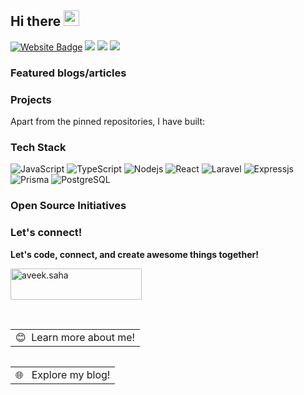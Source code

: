 ## Hi there <img src="https://media.giphy.com/media/hvRJCLFzcasrR4ia7z/giphy.gif" width="25px"></a>

[![Website Badge](https://img.shields.io/badge/-elsamrafisptr.com-fff?style=flat&logo=Google-Chrome&logoColor=333&link=https://website-portofolio-ashen.vercel.app/)](elsamrafisptr.com)
[![](https://img.shields.io/github/followers/elsamrafisptr?label=GitHub%20Followers)](https://github.com/elsamrafisptr)
[![](https://komarev.com/ghpvc/?username=elsamrafisptr&color=red&label=Profile%20Views)](https://github.com/elsamrafisptr/elsamrafisptr)
[![](https://img.shields.io/static/v1?label=Sponsor&message=%E2%9D%A4&logo=GitHub&color=%23fe8e86)](https://github.com/sponsors/elsamrafisptr)

### Featured blogs/articles
<!--
- 📖 [A Developer’s Story – Vinit Shahdeo]()
- 🚀 [Join Postman at Google Summer of Code 2023]()
- 💻 [If You Are A Techie, Your Home Page Should Be GitHub, Not Instagram]()
- 🌟 [Milepost: From a GitHub User to a GitHub Star]()
- 🧠 [10 lessons I've learned as a Software Engineer at Postman](link)
-->
### Projects

Apart from the pinned repositories, I have built:
<!--
- 🛡️ [Peerlist README Badges](https://github.com/vinitshahdeo/peerlist-readme-badge/) *(included in [Peerlist official tools](https://peerlist.io/tools/readme-badge))*
- 🔍 [OpenAPI Web Search](https://vinitshahdeo.dev/open-api-web-search) *(part of [GSoC at Postman](https://blog.postman.com/postmans-projects-and-contributors-google-summer-of-code-2023/))*
- 💧 [Water Monitoring System](https://github.com/vinitshahdeo/Water-Monitoring-System) *(part of [Rails Girls Summer Of Code](https://twitter.com/Vinit_Shahdeo/status/1234936360613695489))*
- 🦠 [COVID-19 Tracker](https://github.com/vinitshahdeo/COVID19) *(featured in [newspapers](https://thenewskhazana.com/story/meet-vinit-shahdeo-a-resident-of-jharkhand-has-been-recognized-as-a-github-star-22451/), [blogs](https://www.ranchiblog.in/vinit-shahdeo-github-star-from-jharkhand-india/vinit-shahdeo-github-star-from-india/))*
-->
### Tech Stack

<!-- I mostly work with **JavaScript**, specifically **Node.js** in the backend with **AWS** as the cloud and **Kafka** as the queuing system. Recently, I have been tinkering with **GoLang**. -->

![JavaScript](https://img.shields.io/badge/JavaScript-F7DF1E?logo=javascript&logoColor=black)
![TypeScript](https://img.shields.io/badge/Typescript-3178C6?logo=typescript&logoColor=white)
![Nodejs](https://img.shields.io/badge/Node.js-43853D?logo=node.js&logoColor=white)
![React](https://img.shields.io/badge/React-20232A?logo=react&logoColor=61DAFB)
![Laravel](https://img.shields.io/badge/Laravel-FF2D20?logo=laravel&logoColor=white)
![Expressjs](https://img.shields.io/badge/Express.js-white?logo=express&logoColor=black)
![Prisma](https://img.shields.io/badge/Prisma-2D3748?logo=prisma&logoColor=white)
![PostgreSQL](https://img.shields.io/badge/PostgreSQL-316192?logo=postgresql&logoColor=white)

<!-- ![GoLang](https://img.shields.io/badge/-Golang-00ADD8?logo=go&logoColor=white)
![Redis](https://img.shields.io/badge/redis-%23DD0031.svg?logo=redis&logoColor=white)
![GraphQL](https://img.shields.io/badge/-GraphQL-E10098?logo=graphql)
![Kafka](https://img.shields.io/badge/-Kafka-231F20?logo=apache-kafka&logoColor=white)
![Docker](https://img.shields.io/badge/-Docker-2496ED?logo=docker&logoColor=white)
![Amazon AWS](https://img.shields.io/badge/Amazon%20AWS-232F3E?logo=amazon-aws)
-->
### Open Source Initiatives

<!--
During [Hacktoberfest](https://github.com/vinitshahdeo/Hacktoberfest2021), I initiated a program aimed at [helping beginners kickstart their journey into open-source](https://vinitshahdeo.dev/hacktoberfest-2021), impacting over 1200+ beginners worldwide. Currently, I'm seeking collaboration for [#50DaysOfJavaScript](https://50daysofjavascript.netlify.app/), a community-led open-source initiative aimed at enhancing JavaScript skills to ace the next JS interviews. Please consider joining as a **participant**, **mentor**, or a **community partner**.
[![50DaysOfJavaScript](https://github-readme-stats.vercel.app/api/pin/?username=vinitshahdeo&repo=50DaysOfJavaScript&theme=gruvbox)](https://github.com/vinitshahdeo/50DaysOfJavaScript)
-->

### Let's connect!

<!--
Explore my thoughts at [vinitshahdeo.dev](https://vinitshahdeo.dev/), and let's connect on 𝕏 [(Twitter)](https://twitter.com/Vinit_Shahdeo) and [LinkedIn](https://www.linkedin.com/in/vinitshahdeo/).
[![Twitter Follow](https://img.shields.io/twitter/follow/Vinit_Shahdeo?style=social)](https://twitter.com/Vinit_Shahdeo) [![Peerlist](https://github-readme-badge.peerlist.io/api/vinitshahdeo)](https://peerlist.io/vinitshahdeo)  [![LinkedIn](https://img.shields.io/static/v1.svg?label=LinkedIn&message=vinitshahdeo&logo=linkedin&style=flat&color=blue)](https://www.linkedin.com/in/vinitshahdeo/) [![GitHub followers](https://img.shields.io/github/followers/vinitshahdeo.svg?label=Follow%20@vinitshahdeo&style=social)](https://github.com/vinitshahdeo/)
-->
**Let's code, connect, and create awesome things together!**

<p align="left">
  <a href="https://www.buymeacoffee.com/elsamrafisptr"> <img align="center" src="https://cdn.buymeacoffee.com/buttons/v2/default-orange.png" height="50" width="210" alt="aveek.saha" /></a>
</p>

<br />
<a href="https://www.google.com/search?q=Elsam Rafi Saputra">
  <table align="left" >
      <tr>
          <td>
            😊&nbsp;&nbsp;Learn more about me!
          </td>
      </tr>
  </table>
</a>
<a href="https://arnawadigital.com">
  <table align="right">
      <tr>
          <td>
            🌐 &nbsp;&nbsp;Explore my blog!
          </td>
      </tr>
  </table>
</a>

